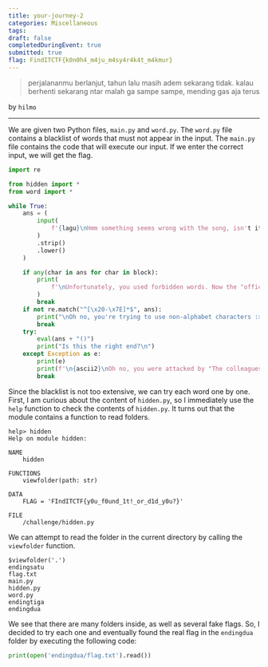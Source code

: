 ```yaml
---
title: your-journey-2
categories: Miscellaneous
tags: 
draft: false
completedDuringEvent: true
submitted: true
flag: FindITCTF{k0n0h4_m4ju_m4sy4r4k4t_m4kmur}
---
```

> perjalananmu berlanjut, tahun lalu masih adem sekarang tidak. kalau berhenti sekarang ntar malah ga sampe sampe, mending gas aja terus

by `hilmo`

---

We are given two Python files, `main.py` and `word.py`. The `word.py` file contains a blacklist of words that must not appear in the input. The `main.py` file contains the code that will execute our input. If we enter the correct input, we will get the flag.

```py
import re

from hidden import *
from word import *

while True:
    ans = (
        input(
            f'{lagu}\nHmm something seems wrong with the song, isn't it supposed to be "Ayo Ayo Ganyang si b.e.b.a.n 🌸"\n$'
        )
        .strip()
        .lower()
    )

    if any(char in ans for char in block):
        print(
            f'\nUnfortunately, you used forbidden words. Now the "official" has been promoted\n'
        )
        break
    if not re.match("^[\x20-\x7E]*$", ans):
        print("\nOh no, you're trying to use non-alphabet characters :>\n")
        break
    try:
        eval(ans + "()")
        print("Is this the right end?\n")
    except Exception as e:
        print(e)
        print(f'\n{ascii2}\nOh no, you were attacked by "The colleagues of the official"\n')
        break
```

Since the blacklist is not too extensive, we can try each word one by one. First, I am curious about the content of `hidden.py`, so I immediately use the `help` function to check the contents of `hidden.py`. It turns out that the module contains a function to read folders.

```
help> hidden
Help on module hidden:

NAME
    hidden

FUNCTIONS
    viewfolder(path: str)

DATA
    FLAG = 'FIndITCTF{y0u_f0und_1t!_or_d1d_y0u?}'

FILE
    /challenge/hidden.py
```

We can attempt to read the folder in the current directory by calling the `viewfolder` function.

```
$viewfolder('.')
endingsatu
flag.txt
main.py
hidden.py
word.py
endingtiga
endingdua
```

We see that there are many folders inside, as well as several fake flags. So, I decided to try each one and eventually found the real flag in the `endingdua` folder by executing the following code:

```py
print(open('endingdua/flag.txt').read())
```
